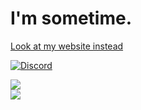 # I'm sometime.
[Look at my website instead](https://www.realfx.rocks)

[![Discord](https://img.shields.io/badge/Discord-%237289DA.svg?logo=discord&logoColor=white)](https://discord.gg/qFdvxqsRg5)

![](https://github-readme-stats.vercel.app/api?username=RealFX-Code&theme=onedark&hide_border=false&include_all_commits=true&count_private=true)
<br/>
![](https://github-readme-stats.vercel.app/api/top-langs/?username=RealFX-Code&theme=onedark&hide_border=false&include_all_commits=true&count_private=true&layout=compact)
